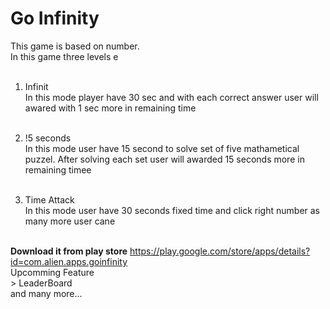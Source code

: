# Go Infinity

This game is based on number. </br>
In this game three levels e</br></br>
1. Infinit </br>
In this mode player have 30 sec and with each correct answer user will awared with 1 sec more in remaining time</br></br>

2. !5 seconds </br>
In this mode user have 15 second to solve set of five mathametical puzzel. After solving each set user will awarded 15 seconds more in remaining timee</br></br>

3. Time Attack</br>
In this mode user have 30 seconds fixed time and click right number as many more user cane</br></br>

<b>Download it from play store</b>
<href>https://play.google.com/store/apps/details?id=com.alien.apps.goinfinity</href></br>
Upcomming Feature </br>>
LeaderBoard</br>
and many more...
